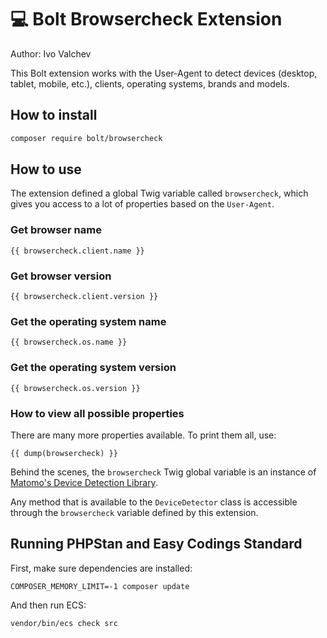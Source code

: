# 💻 Bolt Browsercheck Extension

Author: Ivo Valchev

This Bolt extension works with the User-Agent to detect devices (desktop, tablet, mobile, etc.), 
clients, operating systems, brands and models.

## How to install

```bash
composer require bolt/browsercheck
```

## How to use

The extension defined a global Twig variable called `browsercheck`,
which gives you access to a lot of properties based on the `User-Agent`.

### Get browser name

```twig
{{ browsercheck.client.name }}
```

### Get browser version

```twig
{{ browsercheck.client.version }}
```

### Get the operating system name

```twig
{{ browsercheck.os.name }}
```

### Get the operating system version 

```twig
{{ browsercheck.os.version }}
```

### How to view all possible properties

There are many more properties available. To print them all,
use:

```twig
{{ dump(browsercheck) }}
```

Behind the scenes, the `browsercheck` Twig global variable is an instance
of [Matomo's Device Detection Library](https://github.com/matomo-org/device-detector).

Any method that is available to the `DeviceDetector` class is accessible through
the `browsercheck` variable defined by this extension.

## Running PHPStan and Easy Codings Standard

First, make sure dependencies are installed:

```
COMPOSER_MEMORY_LIMIT=-1 composer update
```

And then run ECS:

```
vendor/bin/ecs check src
```
